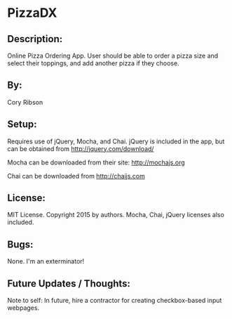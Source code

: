 PizzaDX
===============================

Description:
------------
Online Pizza Ordering App.  User should be able to order a pizza size and
select their toppings, and add another pizza if they choose.

By:
---
Cory Ribson

Setup:
------
Requires use of jQuery, Mocha, and Chai.  jQuery is included in the app,
but can be obtained from http://jquery.com/download/

Mocha can be downloaded from their site: http://mochajs.org

Chai can be downloaded from http://chaijs.com


License:
--------
MIT License. Copyright 2015 by authors.
Mocha, Chai, jQuery licenses also included.

Bugs:
-----
None.  I'm an exterminator!

Future Updates / Thoughts:
---------------
Note to self: In future, hire a contractor
for creating checkbox-based input webpages.
